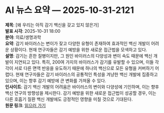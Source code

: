 # AI 뉴스 요약 — 2025-10-31-2121

**제목**: [왜 우리는 아직 감기 백신을 갖고 있지 않은가]  
**발표 시각**: 2025-10-31 18:00  
**분야**: 의료/생명과학  
**요약**: 감기 바이러스는 변이가 잦고 다양한 유형이 존재하여 효과적인 백신 개발이 어려운 상황이다. 현재 연구자들은 감기 예방을 위한 새로운 접근법을 모색하고 있다.  
**설명**: 감기는 흔한 질병이지만, 그 원인 바이러스의 다양성과 변이 속도 때문에 백신 개발이 지연되고 있다. 특히, 200여 가지의 바이러스가 감기를 유발할 수 있으며, 이들 각각이 서로 다른 면역 반응을 유도하기 때문에 하나의 백신으로 모든 유형을 커버하기 어렵다. 현재 연구자들은 감기 바이러스의 공통적인 특성을 겨냥한 백신 개발에 집중하고 있으며, 이는 향후 감기 예방에 큰 변화를 가져올 수 있다.  
**인사이트**: 감기 백신 개발의 어려움은 바이러스의 변이와 다양성에 기인하며, 이는 향후 백신 연구의 방향성을 제시한다. 감기 예방을 위한 새로운 접근법이 성공할 경우, 이는 다른 호흡기 질환 백신 개발에도 긍정적인 영향을 미칠 것으로 기대된다.  
**원문 링크**: [읽으러 가기](https://www.technologyreview.com/2025/10/31/1127408/heres-why-we-dont-have-a-cold-vaccine-yet/)